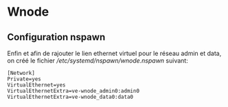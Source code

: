 # Wnode

## Configuration nspawn

Enfin et afin de rajouter le lien ethernet virtuel pour le réseau admin et data, on créé le
fichier */etc/systemd/nspawn/wnode.nspawn* suivant:
```ini,ignore
[Network]
Private=yes
VirtualEthernet=yes
VirtualEthernetExtra=ve-wnode_admin0:admin0
VirtualEthernetExtra=ve-wnode_data0:data0
```

